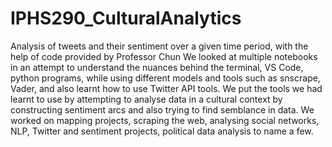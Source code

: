 # IPHS290_CulturalAnalytics
Analysis of tweets and their sentiment over a given time period, with the help of code provided by Professor Chun
We looked at multiple notebooks in an attempt to understand the nuances behind the terminal, VS Code, python programs, while using different models and tools such as snscrape, Vader, and also learnt how to use Twitter API tools.
We put the tools we had learnt to use by attempting to analyse data in a cultural context by constructing sentiment arcs and also trying to find semblance in data.
We worked on mapping projects, scraping the web, analysing social networks, NLP, Twitter and sentiment projects, political data analysis to name a few.

